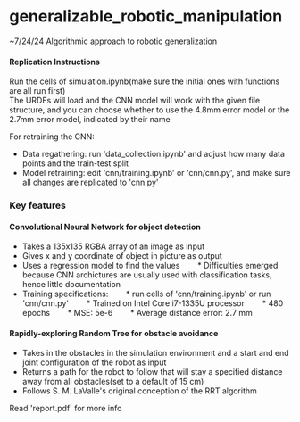 # generalizable_robotic_manipulation

~7/24/24
Algorithmic approach to robotic generalization

#### Replication Instructions
Run the cells of simulation.ipynb(make sure the initial ones with functions are all run first)  
The URDFs will load and the CNN model will work with the given file structure, and you can choose whether to use the 4.8mm error model or the 2.7mm error model, indicated by their name  

For retraining the CNN:
* Data regathering: run 'data_collection.ipynb' and adjust how many data points and the train-test split
* Model retraining: edit 'cnn/training.ipynb' or 'cnn/cnn.py', and make sure all changes are replicated to 'cnn.py'

### Key features

#### Convolutional Neural Network for object detection
*  Takes a 135x135 RGBA array of an image as input
*  Gives x and y coordinate of object in picture as output
*  Uses a regression model to find the values
  *   Difficulties emerged because CNN archictures are usually used with classification tasks, hence little documentation
*  Training specifications:
  *   run cells of 'cnn/training.ipynb' or run 'cnn/cnn.py'
  *   Trained on Intel Core i7-1335U processor
  *   480 epochs
  *   MSE: 5e-6
  *   Average distance error: 2.7 mm

#### Rapidly-exploring Random Tree for obstacle avoidance
* Takes in the obstacles in the simulation environment and a start and end joint configuration of the robot as input
* Returns a path for the robot to follow that will stay a specified distance away from all obstacles(set to a default of 15 cm)
* Follows S. M. LaValle's original conception of the RRT algorithm

Read 'report.pdf' for more info

